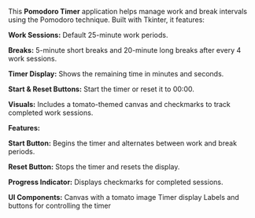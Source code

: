 This **Pomodoro Timer** application helps manage work and break intervals using the Pomodoro technique. Built with Tkinter, it features:

**Work Sessions:** Default 25-minute work periods.

**Breaks:** 5-minute short breaks and 20-minute long breaks after every 4 work sessions.

**Timer Display:** Shows the remaining time in minutes and seconds.

**Start & Reset Buttons:** Start the timer or reset it to 00:00.

**Visuals:** Includes a tomato-themed canvas and checkmarks to track completed work sessions.

**Features:**

**Start Button:** Begins the timer and alternates between work and break periods.

**Reset Button:** Stops the timer and resets the display.

**Progress Indicator:** Displays checkmarks for completed sessions.

**UI Components:**
Canvas with a tomato image
Timer display
Labels and buttons for controlling the timer
